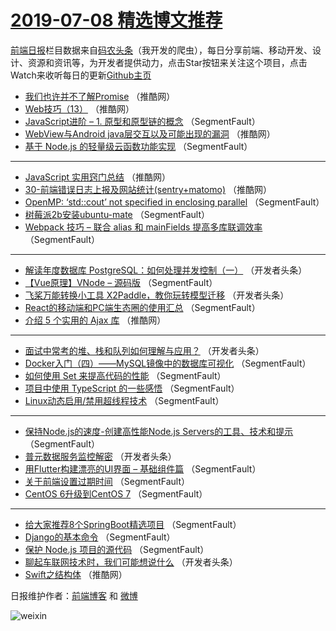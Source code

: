 # [2019-07-08 精选博文推荐](https://toutiao.qdkfweb.cn/date/2019/07/08)

[前端日报](https://qdkfweb.cn/c/news)栏目数据来自[码农头条](https://toutiao.qdkfweb.cn/)（我开发的爬虫），每日分享前端、移动开发、设计、资源和资讯等，为开发者提供动力，点击Star按钮来关注这个项目，点击Watch来收听每日的更新[Github主页](https://github.com/kujian/frontendDaily)
* [我们也许并不了解Promise](https://toutiao.qdkfweb.cn/117681.html) （推酷网）
* [Web技巧（13）](https://toutiao.qdkfweb.cn/117680.html) （推酷网）
* [JavaScript进阶 &#8211; 1. 原型和原型链的概念](https://toutiao.qdkfweb.cn/117707.html) （SegmentFault）
* [WebView与Android java层交互以及可能出现的漏洞](https://toutiao.qdkfweb.cn/117691.html) （推酷网）
* [基于 Node.js 的轻量级云函数功能实现](https://toutiao.qdkfweb.cn/117708.html) （SegmentFault）

***
* [JavaScript 实用窍门总结](https://toutiao.qdkfweb.cn/117676.html) （推酷网）
* [30-前端错误日志上报及网站统计(sentry+matomo)](https://toutiao.qdkfweb.cn/117678.html) （推酷网）
* [OpenMP: ‘std::cout’ not specified in enclosing parallel](https://toutiao.qdkfweb.cn/117645.html) （SegmentFault）
* [树莓派2b安装ubuntu-mate](https://toutiao.qdkfweb.cn/117705.html) （SegmentFault）
* [Webpack 技巧 &#8211; 联合 alias 和 mainFields 提高多库联调效率](https://toutiao.qdkfweb.cn/117639.html) （SegmentFault）

***
* [解读年度数据库 PostgreSQL：如何处理并发控制（一）](https://toutiao.qdkfweb.cn/117670.html) （开发者头条）
* [【Vue原理】VNode &#8211; 源码版](https://toutiao.qdkfweb.cn/117640.html) （SegmentFault）
* [飞桨万能转换小工具 X2Paddle，教你玩转模型迁移](https://toutiao.qdkfweb.cn/117671.html) （开发者头条）
* [React的移动端和PC端生态圈的使用汇总](https://toutiao.qdkfweb.cn/117631.html) （SegmentFault）
* [介绍 5 个实用的 Ajax 库](https://toutiao.qdkfweb.cn/117675.html) （推酷网）

***
* [面试中常考的堆、栈和队列如何理解与应用？](https://toutiao.qdkfweb.cn/117653.html) （开发者头条）
* [Docker入门（四）——MySQL镜像中的数据库可视化](https://toutiao.qdkfweb.cn/117632.html) （SegmentFault）
* [如何使用 Set 来提高代码的性能](https://toutiao.qdkfweb.cn/117700.html) （SegmentFault）
* [项目中使用 TypeScript 的一些感悟](https://toutiao.qdkfweb.cn/117633.html) （SegmentFault）
* [Linux动态启用/禁用超线程技术](https://toutiao.qdkfweb.cn/117644.html) （SegmentFault）

***
* [保持Node.js的速度-创建高性能Node.js Servers的工具、技术和提示](https://toutiao.qdkfweb.cn/117701.html) （SegmentFault）
* [普元数据服务监控解密](https://toutiao.qdkfweb.cn/117655.html) （开发者头条）
* [用Flutter构建漂亮的UI界面 &#8211; 基础组件篇](https://toutiao.qdkfweb.cn/117702.html) （SegmentFault）
* [关于前端设置过期时间](https://toutiao.qdkfweb.cn/117635.html) （SegmentFault）
* [CentOS 6升级到CentOS 7](https://toutiao.qdkfweb.cn/117646.html) （SegmentFault）

***
* [给大家推荐8个SpringBoot精选项目](https://toutiao.qdkfweb.cn/117703.html) （SegmentFault）
* [Django的基本命令](https://toutiao.qdkfweb.cn/117647.html) （SegmentFault）
* [保护 Node.js 项目的源代码](https://toutiao.qdkfweb.cn/117704.html) （SegmentFault）
* [聊起车联网技术时，我们可能想说什么](https://toutiao.qdkfweb.cn/117665.html) （开发者头条）
* [Swift之结构体](https://toutiao.qdkfweb.cn/117684.html) （推酷网）

日报维护作者：[前端博客](https://qdkfweb.cn/) 和 [微博](https://qdkfweb.cn/go/weibo)

![weixin](https://user-images.githubusercontent.com/3055447/38468989-651132ac-3b80-11e8-8e6b-15122322a9d7.png)